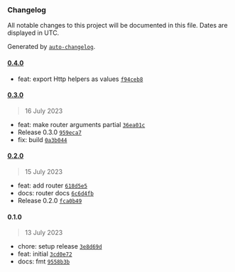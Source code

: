 ### Changelog

All notable changes to this project will be documented in this file. Dates are displayed in UTC.

Generated by [`auto-changelog`](https://github.com/CookPete/auto-changelog).

#### [0.4.0](https://github.com/loks0n/appwrite-function-utils/compare/0.3.0...0.4.0)

- feat: export Http helpers as values [`f94ceb8`](https://github.com/loks0n/appwrite-function-utils/commit/f94ceb859d2331e044a9dad26c2de647c2705d15)

#### [0.3.0](https://github.com/loks0n/appwrite-function-utils/compare/0.2.0...0.3.0)

> 16 July 2023

- feat: make router arguments partial [`36ea01c`](https://github.com/loks0n/appwrite-function-utils/commit/36ea01cac7f76aad74dca8a45b011ce4fe496973)
- Release 0.3.0 [`959eca7`](https://github.com/loks0n/appwrite-function-utils/commit/959eca7b229a25eb8c1227b29013d5ed519eb107)
- fix: build [`0a3b044`](https://github.com/loks0n/appwrite-function-utils/commit/0a3b04491c26ab791d5adbc0427650681092f934)

#### [0.2.0](https://github.com/loks0n/appwrite-function-utils/compare/0.1.0...0.2.0)

> 15 July 2023

- feat: add router [`618d5e5`](https://github.com/loks0n/appwrite-function-utils/commit/618d5e5135dff0e96bfba3d15f58cdd8647d8bda)
- docs: router docs [`6c6d4fb`](https://github.com/loks0n/appwrite-function-utils/commit/6c6d4fbb5bdb748cebd60e6567408bbcff410bc3)
- Release 0.2.0 [`fca0b49`](https://github.com/loks0n/appwrite-function-utils/commit/fca0b496505f5725b90c7fa55855d0620bab6c7f)

#### 0.1.0

> 13 July 2023

- chore: setup release [`3e8d69d`](https://github.com/loks0n/appwrite-function-utils/commit/3e8d69d293bfda77adff268aedf75fe394df3af8)
- feat: initial [`3cd0e72`](https://github.com/loks0n/appwrite-function-utils/commit/3cd0e72ddef52a84394f055348dc25e685a67729)
- docs: fmt [`9558b3b`](https://github.com/loks0n/appwrite-function-utils/commit/9558b3b0adeebe1abd3a16c3a8bece8fc5e75819)
